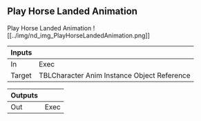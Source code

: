 ## Play Horse Landed Animation
Play Horse Landed Animation
![[../img/nd_img_PlayHorseLandedAnimation.png]]

|Inputs||
|--|--|
| In | Exec |
| Target | TBLCharacter Anim Instance Object Reference |

|Outputs||
|--|--|
| Out | Exec |
